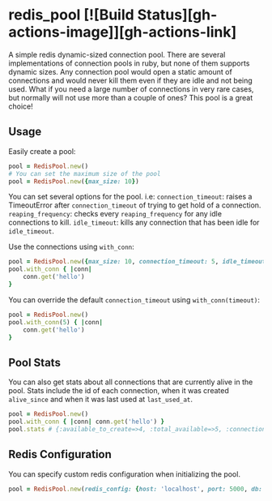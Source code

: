 # redis_pool [![Build Status][gh-actions-image]][gh-actions-link]
A simple redis dynamic-sized connection pool.
There are several implementations of connection pools in ruby, but none of them supports dynamic sizes. Any connection pool would open a static amount of connections and would never kill them even if they are idle and not being used.
What if you need a large number of connections in very rare cases, but normally will not use more than a couple of ones? This pool is a great choice!

## Usage
Easily create a pool:
```ruby
pool = RedisPool.new()
# You can set the maximum size of the pool
pool = RedisPool.new({max_size: 10})
```
You can set several options for the pool. i.e:
`connection_timeout`: raises a TimeoutError after `connection_timeout` of trying to get hold of a connection.
`reaping_frequency`: checks every `reaping_frequency` for any idle connections to kill.
`idle_timeout`: kills any connection that has been idle for `idle_timeout`.

Use the connections using `with_conn`:
```ruby
pool = RedisPool.new({max_size: 10, connection_timeout: 5, idle_timeout: 300})
pool.with_conn { |conn|
    conn.get('hello')
}
```
You can override the default `connection_timeout` using `with_conn(timeout)`:
```ruby
pool = RedisPool.new()
pool.with_conn(5) { |conn|
    conn.get('hello')
}
```
## Pool Stats
You can also get stats about all connections that are currently alive in the pool. Stats include the id of each connection, when it was created `alive_since` and when it was last used at `last_used_at`.
```ruby
pool = RedisPool.new()
pool.with_conn { |conn| conn.get('hello') }
pool.stats # {:available_to_create=>4, :total_available=>5, :connections_stats=>[{:id=>0, :alive_since=>2021-01-25 13:41:12.749529574 UTC, :last_used_at=>2021-01-25 13:41:12.749532585 UTC}]}
```
## Redis Configuration
You can specify custom redis configuration when initializing the pool.
```ruby
pool = RedisPool.new(redis_config: {host: 'localhost', port: 5000, db: 10})
```

